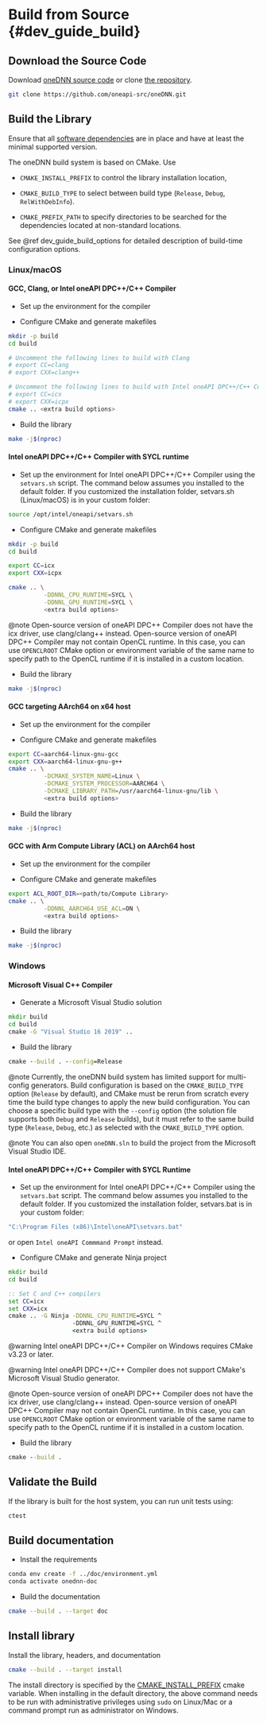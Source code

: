 Build from Source {#dev_guide_build}
====================================

## Download the Source Code

Download [oneDNN source code](https://github.com/oneapi-src/oneDNN/archive/master.zip)
or clone [the repository](https://github.com/oneapi-src/oneDNN.git).

~~~sh
git clone https://github.com/oneapi-src/oneDNN.git
~~~

## Build the Library

Ensure that all [software dependencies](https://github.com/oneapi-src/oneDNN#requirements-for-building-from-source)
are in place and have at least the minimal supported version.

The oneDNN build system is based on CMake. Use

- `CMAKE_INSTALL_PREFIX` to control the library installation location,

- `CMAKE_BUILD_TYPE` to select between build type (`Release`, `Debug`,
  `RelWithDebInfo`).

- `CMAKE_PREFIX_PATH` to specify directories to be searched for the
  dependencies located at non-standard locations.

See @ref dev_guide_build_options for detailed description of build-time
configuration options.

### Linux/macOS

#### GCC, Clang, or Intel oneAPI DPC++/C++ Compiler

- Set up the environment for the compiler

- Configure CMake and generate makefiles
~~~sh
mkdir -p build
cd build

# Uncomment the following lines to build with Clang
# export CC=clang
# export CXX=clang++

# Uncomment the following lines to build with Intel oneAPI DPC++/C++ Compiler
# export CC=icx
# export CXX=icpx
cmake .. <extra build options>
~~~

- Build the library
~~~sh
make -j$(nproc)
~~~

#### Intel oneAPI DPC++/C++ Compiler with SYCL runtime

- Set up the environment for Intel oneAPI DPC++/C++ Compiler
  using the `setvars.sh` script. The command below assumes you installed to the
  default folder. If you customized the installation folder, setvars.sh (Linux/macOS)
  is in your custom folder:
~~~sh
source /opt/intel/oneapi/setvars.sh
~~~

- Configure CMake and generate makefiles
~~~sh
mkdir -p build
cd build

export CC=icx
export CXX=icpx

cmake .. \
          -DDNNL_CPU_RUNTIME=SYCL \
          -DDNNL_GPU_RUNTIME=SYCL \
          <extra build options>
~~~

@note Open-source version of oneAPI DPC++ Compiler does not have the icx driver,
use clang/clang++ instead. Open-source version of oneAPI DPC++ Compiler may not
contain OpenCL runtime. In this case, you can use `OPENCLROOT` CMake option or
environment variable of the same name to specify path to the OpenCL runtime if
it is installed in a custom location.

- Build the library
~~~sh
make -j$(nproc)
~~~

#### GCC targeting AArch64 on x64 host

- Set up the environment for the compiler

- Configure CMake and generate makefiles
~~~sh
export CC=aarch64-linux-gnu-gcc
export CXX=aarch64-linux-gnu-g++
cmake .. \
          -DCMAKE_SYSTEM_NAME=Linux \
          -DCMAKE_SYSTEM_PROCESSOR=AARCH64 \
          -DCMAKE_LIBRARY_PATH=/usr/aarch64-linux-gnu/lib \
          <extra build options>
~~~

- Build the library
~~~sh
make -j$(nproc)
~~~

#### GCC with Arm Compute Library (ACL) on AArch64 host

- Set up the environment for the compiler

- Configure CMake and generate makefiles
~~~sh
export ACL_ROOT_DIR=<path/to/Compute Library>
cmake .. \
          -DDNNL_AARCH64_USE_ACL=ON \
          <extra build options>
~~~

- Build the library
~~~sh
make -j$(nproc)
~~~

### Windows

#### Microsoft Visual C++ Compiler

- Generate a Microsoft Visual Studio solution
~~~bat
mkdir build
cd build
cmake -G "Visual Studio 16 2019" ..
~~~

- Build the library
~~~bat
cmake --build . --config=Release
~~~

@note Currently, the oneDNN build system has limited support for multi-config
 generators. Build configuration is based on the `CMAKE_BUILD_TYPE` option
 (`Release` by default), and CMake must be rerun from scratch every time
 the build type changes to apply the new build configuration. You can choose
 a specific build type with the `--config` option (the solution file supports
 both `Debug` and `Release` builds), but it must refer to the same build type
 (`Release`, `Debug`, etc.) as selected with the `CMAKE_BUILD_TYPE` option.

@note You can also open `oneDNN.sln` to build the project from the
Microsoft Visual Studio IDE.

#### Intel oneAPI DPC++/C++ Compiler with SYCL Runtime

- Set up the environment for Intel oneAPI DPC++/C++ Compiler
  using the `setvars.bat` script. The command below assumes you installed to the
  default folder. If you customized the installation folder, setvars.bat
  is in your custom folder:
~~~bat
"C:\Program Files (x86)\Intel\oneAPI\setvars.bat"
~~~
or open `Intel oneAPI Commmand Prompt` instead.

- Configure CMake and generate Ninja project
~~~bat
mkdir build
cd build

:: Set C and C++ compilers
set CC=icx
set CXX=icx
cmake .. -G Ninja -DDNNL_CPU_RUNTIME=SYCL ^
                  -DDNNL_GPU_RUNTIME=SYCL ^
                  <extra build options>
~~~

@warning Intel oneAPI DPC++/C++ Compiler on Windows requires CMake v3.23 or later.

@warning Intel oneAPI DPC++/C++ Compiler does not support CMake's Microsoft Visual
Studio generator.

@note Open-source version of oneAPI DPC++ Compiler does not have the icx driver,
use clang/clang++ instead. Open-source version of oneAPI DPC++ Compiler may not
contain OpenCL runtime. In this case, you can use `OPENCLROOT` CMake option or
environment variable of the same name to specify path to the OpenCL runtime if
it is installed in a custom location.

- Build the library
~~~bat
cmake --build .
~~~

## Validate the Build

If the library is built for the host system, you can run unit tests using:
~~~sh
ctest
~~~

## Build documentation

- Install the requirements
~~~sh
conda env create -f ../doc/environment.yml
conda activate onednn-doc
~~~

- Build the documentation
~~~sh
cmake --build . --target doc
~~~

## Install library

Install the library, headers, and documentation
~~~sh
cmake --build . --target install
~~~
The install directory is specified by the [CMAKE_INSTALL_PREFIX](https://cmake.org/cmake/help/latest/variable/CMAKE_INSTALL_PREFIX.html)
cmake variable. When installing in the default directory, the above command
needs to be run with administrative privileges using `sudo` on Linux/Mac or a
command prompt run as administrator on Windows.
